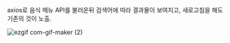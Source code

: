 axios로 음식 메뉴 API를 불러온뒤 검색어에 따라 결과물이 보여지고, 새로고침을 해도 기존의 것이 노출.

![ezgif com-gif-maker (2)](https://user-images.githubusercontent.com/57793940/158049913-96cfed8d-2bc2-4dab-95e5-2e63660369e8.gif)
